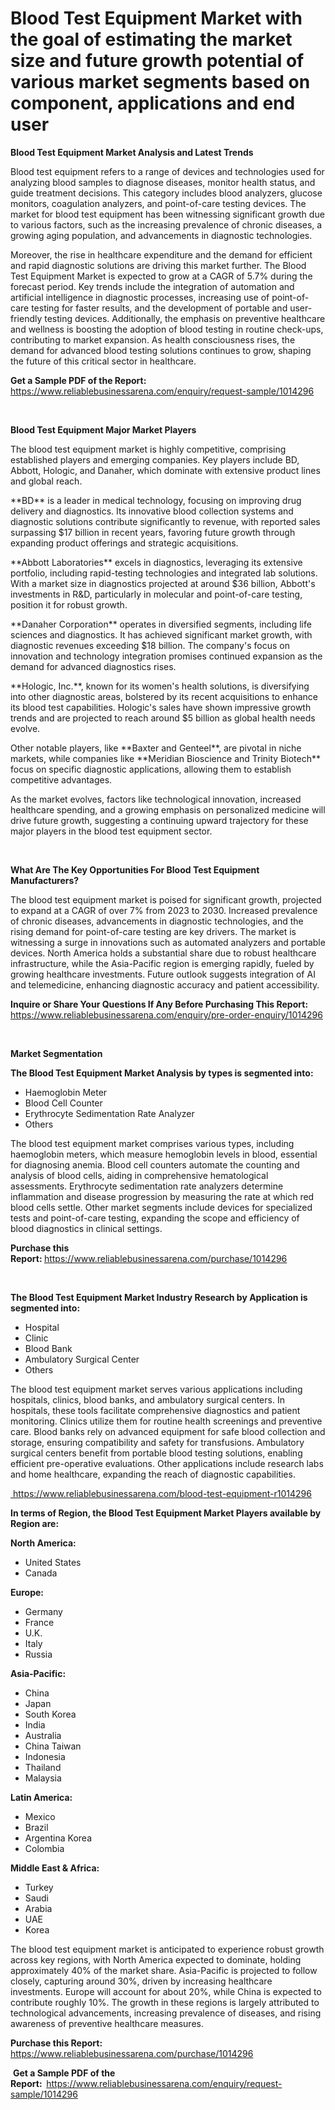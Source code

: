 <p><h1>Blood Test Equipment Market with the goal of estimating the market size and future growth potential of various market segments based on component, applications and end user</h1></p><p><strong>Blood Test Equipment Market Analysis and Latest Trends</strong></p>
<p><p>Blood test equipment refers to a range of devices and technologies used for analyzing blood samples to diagnose diseases, monitor health status, and guide treatment decisions. This category includes blood analyzers, glucose monitors, coagulation analyzers, and point-of-care testing devices. The market for blood test equipment has been witnessing significant growth due to various factors, such as the increasing prevalence of chronic diseases, a growing aging population, and advancements in diagnostic technologies.</p><p>Moreover, the rise in healthcare expenditure and the demand for efficient and rapid diagnostic solutions are driving this market further. The Blood Test Equipment Market is expected to grow at a CAGR of 5.7% during the forecast period. Key trends include the integration of automation and artificial intelligence in diagnostic processes, increasing use of point-of-care testing for faster results, and the development of portable and user-friendly testing devices. Additionally, the emphasis on preventive healthcare and wellness is boosting the adoption of blood testing in routine check-ups, contributing to market expansion. As health consciousness rises, the demand for advanced blood testing solutions continues to grow, shaping the future of this critical sector in healthcare.</p></p>
<p><strong>Get a Sample PDF of the Report:&nbsp;</strong> <a href="https://www.reliablebusinessarena.com/enquiry/request-sample/1014296?utm_campaign=2532&utm_medium=2&utm_source=Github&utm_content=ia&utm_term=17042025&utm_id=blood-test-equipment">https://www.reliablebusinessarena.com/enquiry/request-sample/1014296</a></p>
<p>&nbsp;</p>
<p><strong>Blood Test Equipment Major Market Players</strong></p>
<p><p>The blood test equipment market is highly competitive, comprising established players and emerging companies. Key players include BD, Abbott, Hologic, and Danaher, which dominate with extensive product lines and global reach. </p><p>**BD** is a leader in medical technology, focusing on improving drug delivery and diagnostics. Its innovative blood collection systems and diagnostic solutions contribute significantly to revenue, with reported sales surpassing $17 billion in recent years, favoring future growth through expanding product offerings and strategic acquisitions.</p><p>**Abbott Laboratories** excels in diagnostics, leveraging its extensive portfolio, including rapid-testing technologies and integrated lab solutions. With a market size in diagnostics projected at around $36 billion, Abbott's investments in R&D, particularly in molecular and point-of-care testing, position it for robust growth.</p><p>**Danaher Corporation** operates in diversified segments, including life sciences and diagnostics. It has achieved significant market growth, with diagnostic revenues exceeding $18 billion. The company's focus on innovation and technology integration promises continued expansion as the demand for advanced diagnostics rises.</p><p>**Hologic, Inc.**, known for its women's health solutions, is diversifying into other diagnostic areas, bolstered by its recent acquisitions to enhance its blood test capabilities. Hologic's sales have shown impressive growth trends and are projected to reach around $5 billion as global health needs evolve.</p><p>Other notable players, like **Baxter and Genteel**, are pivotal in niche markets, while companies like **Meridian Bioscience and Trinity Biotech** focus on specific diagnostic applications, allowing them to establish competitive advantages.</p><p>As the market evolves, factors like technological innovation, increased healthcare spending, and a growing emphasis on personalized medicine will drive future growth, suggesting a continuing upward trajectory for these major players in the blood test equipment sector.</p></p>
<p>&nbsp;</p>
<p><strong>What Are The Key Opportunities For Blood Test Equipment Manufacturers?</strong></p>
<p><p>The blood test equipment market is poised for significant growth, projected to expand at a CAGR of over 7% from 2023 to 2030. Increased prevalence of chronic diseases, advancements in diagnostic technologies, and the rising demand for point-of-care testing are key drivers. The market is witnessing a surge in innovations such as automated analyzers and portable devices. North America holds a substantial share due to robust healthcare infrastructure, while the Asia-Pacific region is emerging rapidly, fueled by growing healthcare investments. Future outlook suggests integration of AI and telemedicine, enhancing diagnostic accuracy and patient accessibility.</p></p>
<p><strong>Inquire or Share Your Questions If Any Before Purchasing This Report:</strong> <a href="https://www.reliablebusinessarena.com/enquiry/pre-order-enquiry/1014296?utm_campaign=2532&utm_medium=2&utm_source=Github&utm_content=ia&utm_term=17042025&utm_id=blood-test-equipment">https://www.reliablebusinessarena.com/enquiry/pre-order-enquiry/1014296</a></p>
<p>&nbsp;</p>
<p><strong>Market Segmentation</strong></p>
<p><strong>The Blood Test Equipment Market Analysis by types is segmented into:</strong></p>
<p><ul><li>Haemoglobin Meter</li><li>Blood Cell Counter</li><li>Erythrocyte Sedimentation Rate Analyzer</li><li>Others</li></ul></p>
<p><p>The blood test equipment market comprises various types, including haemoglobin meters, which measure hemoglobin levels in blood, essential for diagnosing anemia. Blood cell counters automate the counting and analysis of blood cells, aiding in comprehensive hematological assessments. Erythrocyte sedimentation rate analyzers determine inflammation and disease progression by measuring the rate at which red blood cells settle. Other market segments include devices for specialized tests and point-of-care testing, expanding the scope and efficiency of blood diagnostics in clinical settings.</p></p>
<p><strong>Purchase this Report:&nbsp;</strong><a href="https://www.reliablebusinessarena.com/purchase/1014296?utm_campaign=2532&utm_medium=2&utm_source=Github&utm_content=ia&utm_term=17042025&utm_id=blood-test-equipment">https://www.reliablebusinessarena.com/purchase/1014296</a></p>
<p>&nbsp;</p>
<p><strong>The Blood Test Equipment Market Industry Research by Application is segmented into:</strong></p>
<p><ul><li>Hospital</li><li>Clinic</li><li>Blood Bank</li><li>Ambulatory Surgical Center</li><li>Others</li></ul></p>
<p><p>The blood test equipment market serves various applications including hospitals, clinics, blood banks, and ambulatory surgical centers. In hospitals, these tools facilitate comprehensive diagnostics and patient monitoring. Clinics utilize them for routine health screenings and preventive care. Blood banks rely on advanced equipment for safe blood collection and storage, ensuring compatibility and safety for transfusions. Ambulatory surgical centers benefit from portable blood testing solutions, enabling efficient pre-operative evaluations. Other applications include research labs and home healthcare, expanding the reach of diagnostic capabilities.</p></p>
<p><a href="https://www.reliablebusinessarena.com/blood-test-equipment-r1014296?utm_campaign=2532&utm_medium=2&utm_source=Github&utm_content=ia&utm_term=17042025&utm_id=blood-test-equipment">&nbsp;https://www.reliablebusinessarena.com/blood-test-equipment-r1014296</a></p>
<p><strong>In terms of Region, the Blood Test Equipment Market Players available by Region are:</strong></p>
<p>
    <p> <strong> North America: </strong>
        <ul>
            <li>United States</li>
            <li>Canada</li>
        </ul>
        </p> 
    <p> <strong> Europe: </strong>
        <ul>
            <li>Germany</li>
            <li>France</li>
            <li>U.K.</li>
            <li>Italy</li>
            <li>Russia</li>
        </ul>
        </p> 
    <p> <strong> Asia-Pacific: </strong>
        <ul>
            <li>China</li>
            <li>Japan</li>
            <li>South Korea</li>
            <li>India</li>
            <li>Australia</li>
            <li>China Taiwan</li>
            <li>Indonesia</li>
            <li>Thailand</li>
            <li>Malaysia</li>
        </ul>
        </p> 
    <p> <strong> Latin America: </strong>
        <ul>
            <li>Mexico</li>
            <li>Brazil</li>
            <li>Argentina Korea</li>
            <li>Colombia</li>
        </ul>
        </p> 
    <p> <strong> Middle East & Africa: </strong>
        <ul>
            <li>Turkey</li>
            <li>Saudi</li>
            <li>Arabia</li>
            <li>UAE</li>
            <li>Korea</li>
        </ul>
    </p>
    </p>
<p><p>The blood test equipment market is anticipated to experience robust growth across key regions, with North America expected to dominate, holding approximately 40% of the market share. Asia-Pacific is projected to follow closely, capturing around 30%, driven by increasing healthcare investments. Europe will account for about 20%, while China is expected to contribute roughly 10%. The growth in these regions is largely attributed to technological advancements, increasing prevalence of diseases, and rising awareness of preventive healthcare measures.</p></p>
<p><strong>Purchase this Report: </strong><a href="https://www.reliablebusinessarena.com/purchase/1014296?utm_campaign=2532&utm_medium=2&utm_source=Github&utm_content=ia&utm_term=17042025&utm_id=blood-test-equipment">https://www.reliablebusinessarena.com/purchase/1014296</a></p>
<p>&nbsp;<strong>Get a Sample PDF of the Report:&nbsp;&nbsp;</strong><a href="https://www.reliablebusinessarena.com/enquiry/request-sample/1014296?utm_campaign=2532&utm_medium=2&utm_source=Github&utm_content=ia&utm_term=17042025&utm_id=blood-test-equipment">https://www.reliablebusinessarena.com/enquiry/request-sample/1014296</a></p>
<p><strong></strong></p>
<p><p></p><p></p><p></p></p>